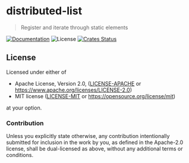 # distributed-list

> Register and iterate through static elements

[![Documentation](https://img.shields.io/badge/docs-master-blue.svg)][Documentation]
![License](https://img.shields.io/crates/l/distributed-list.svg)
[![Crates Status](https://img.shields.io/crates/v/distributed-list.svg)](https://crates.io/crates/distributed-list)

## License

Licensed under either of

* Apache License, Version 2.0, ([LICENSE-APACHE](LICENSE-APACHE) or <https://www.apache.org/licenses/LICENSE-2.0>)
* MIT license ([LICENSE-MIT](LICENSE-MIT) or <https://opensource.org/license/mit>)

at your option.

### Contribution

Unless you explicitly state otherwise, any contribution intentionally
submitted for inclusion in the work by you, as defined in the Apache-2.0
license, shall be dual-licensed as above, without any additional terms or
conditions.

[Crates.io]: https://crates.io/crates/distributed-list
[Documentation]: https://docs.rs/distributed-list
